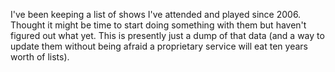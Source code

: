 I've been keeping a list of shows I've attended and played since 2006. Thought it might be time to start doing something with them but haven't figured out what yet. This is presently just a dump of that data (and a way to update them without being afraid a proprietary service will eat ten years worth of lists).